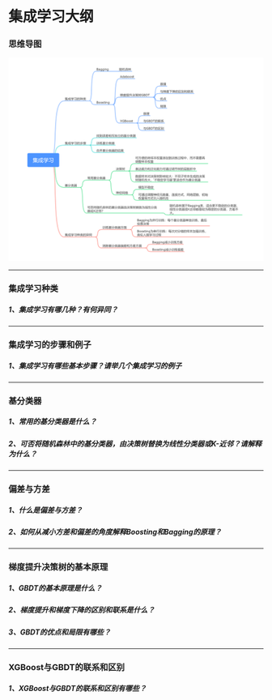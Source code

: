 # 集成学习大纲

### 思维导图

![](image/集成学习.mindmap.png)

------



### 集成学习种类

##### 1、集成学习有哪几种？有何异同？

------

### 集成学习的步骤和例子

##### 1、集成学习有哪些基本步骤？请举几个集成学习的例子

------

### 基分类器

##### 1、常用的基分类器是什么？

##### 2、可否将随机森林中的基分类器，由决策树替换为线性分类器或K-近邻？请解释为什么？

------

### 偏差与方差

##### 1、什么是偏差与方差？

##### 2、如何从减小方差和偏差的角度解释Boosting和Bagging的原理？

------

### 梯度提升决策树的基本原理

##### 1、GBDT的基本原理是什么？

##### 2、梯度提升和梯度下降的区别和联系是什么？

##### 3、GBDT的优点和局限有哪些？

------

### XGBoost与GBDT的联系和区别

##### 1、XGBoost与GBDT的联系和区别有哪些？
